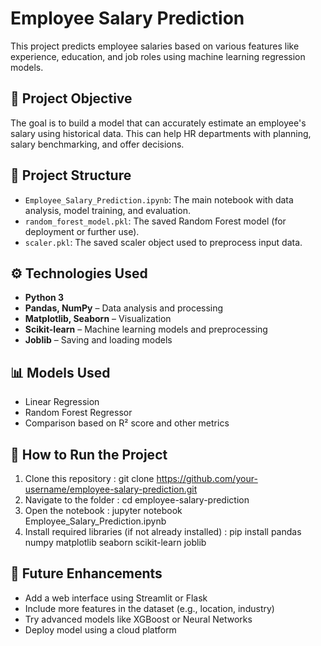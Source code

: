 # Employee Salary Prediction

This project predicts employee salaries based on various features like experience, education, and job roles using machine learning regression models.

## 🧠 Project Objective

The goal is to build a model that can accurately estimate an employee's salary using historical data. This can help HR departments with planning, salary benchmarking, and offer decisions.

## 📁 Project Structure

- `Employee_Salary_Prediction.ipynb`: The main notebook with data analysis, model training, and evaluation.
- `random_forest_model.pkl`: The saved Random Forest model (for deployment or further use).
- `scaler.pkl`: The saved scaler object used to preprocess input data.

## ⚙️ Technologies Used

- **Python 3**
- **Pandas, NumPy** – Data analysis and processing
- **Matplotlib, Seaborn** – Visualization
- **Scikit-learn** – Machine learning models and preprocessing
- **Joblib** – Saving and loading models

## 📊 Models Used

- Linear Regression
- Random Forest Regressor
- Comparison based on R² score and other metrics

## 🚀 How to Run the Project

1. Clone this repository : git clone https://github.com/your-username/employee-salary-prediction.git
2. Navigate to the folder : cd employee-salary-prediction
3. Open the notebook : jupyter notebook Employee_Salary_Prediction.ipynb
4. Install required libraries (if not already installed) : pip install pandas numpy matplotlib seaborn scikit-learn joblib


## 🔮 Future Enhancements

- Add a web interface using Streamlit or Flask
- Include more features in the dataset (e.g., location, industry)
- Try advanced models like XGBoost or Neural Networks
- Deploy model using a cloud platform






